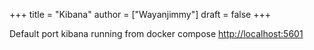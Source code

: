 +++
title = "Kibana"
author = ["Wayanjimmy"]
draft = false
+++

Default port kibana running from docker compose <http://localhost:5601>
